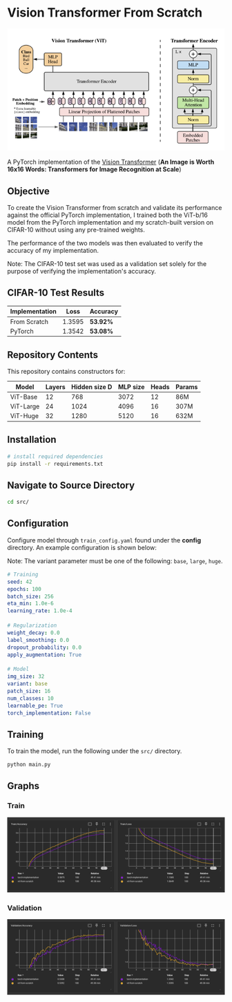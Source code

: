 # Vision Transformer From Scratch

![Vision Transformer Architecture](assets/figures/ViT-Architecture.png)

A PyTorch implementation of the [Vision Transformer](https://arxiv.org/pdf/2010.11929) (**An Image is Worth 16x16 Words: Transformers for Image Recognition at Scale**)

## Objective

To create the Vision Transformer from scratch and validate its performance against the official PyTorch implementation, I trained both the ViT-b/16 model from the PyTorch implementation and my scratch-built version on CIFAR-10 without using any pre-trained weights.

The performance of the two models was then evaluated to verify the accuracy of my implementation.

Note: The CIFAR-10 test set was used as a validation set solely for the purpose of verifying the implementation's accuracy.

## CIFAR-10 Test Results

| Implementation | Loss   | Accuracy   |
|----------------|--------|------------|
| From Scratch   | 1.3595 | **53.92%** |
| PyTorch        | 1.3542 | **53.08%** |

## Repository Contents

This repository contains constructors for:

| Model      | Layers | Hidden size D | MLP size | Heads | Params |
|------------|--------|---------------|----------|-------|--------|
| ViT-Base   | 12     | 768           | 3072     | 12    | 86M    |
| ViT-Large  | 24     | 1024          | 4096     | 16    | 307M   |
| ViT-Huge   | 32     | 1280          | 5120     | 16    | 632M   |

## Installation

```bash
# install required dependencies
pip install -r requirements.txt
```

## Navigate to Source Directory

```bash
cd src/
```

## Configuration

Configure model through `train_config.yaml` found under the **config** directory. An example configuration is shown below:

Note: The variant parameter must be one of the following: `base`, `large`, `huge`.

``` yaml
# Training
seed: 42
epochs: 100
batch_size: 256
eta_min: 1.0e-6
learning_rate: 1.0e-4

# Regularization
weight_decay: 0.0
label_smoothing: 0.0
dropout_probability: 0.0
apply_augmentation: True

# Model
img_size: 32
variant: base
patch_size: 16
num_classes: 10
learnable_pe: True
torch_implementation: False
```

## Training

To train the model, run the following under the `src/` directory.

```bash
python main.py
```

## Graphs

### Train

![Train Curve](assets/figures/train-curve.png)

### Validation

![Validation Curve](assets/figures/val-curve.png)
